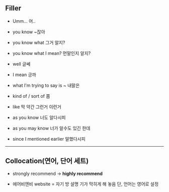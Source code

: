 ## Filler
- Umm... 어..
- you know ~잖아
- you know what 그거 알지?
- you know what I mean? 먼말인지 알지?
- well 글쎄
- I mean 긍까
- what I'm trying to say is ~ 내말은
- kind of / sort of 쫌
- like 막 약간 그런거 이런거

- as you know 너도 알다시피
- as you may know 너가 알수도 있긴 한데
- since I mentioned earlier 말했다시피

---
## Collocation(연어, 단어 세트)
- strongly recommend -> **highly recommend**

- 에어비엔비 website = 자기 방 설명 기가 막히게 해 놓음
  단, 언어는 영어로 설정